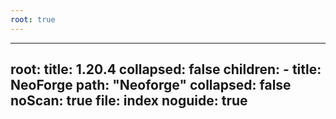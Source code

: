 ```yaml
---
root: true
---
```


---
root:
  title: 1.20.4
  collapsed: false
  children:
      - title: NeoForge
        path: "Neoforge"
        collapsed: false
        noScan: true
        file: index
noguide: true
---